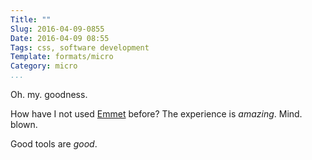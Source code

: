 ```yaml
---
Title: ""
Slug: 2016-04-09-0855
Date: 2016-04-09 08:55
Tags: css, software development
Template: formats/micro
Category: micro
...
```


Oh. my. goodness.

How have I not used [Emmet] before? The experience is *amazing*. Mind. blown.

[Emmet]: http://docs.emmet.io

Good tools are *good*.
